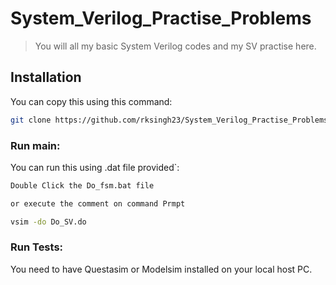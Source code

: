 # System_Verilog_Practise_Problems

> You will all my basic System Verilog codes and my SV practise here.


## Installation

You can copy this using this command:

```bash
git clone https://github.com/rksingh23/System_Verilog_Practise_Problems.git
```

### Run main:

You can run this using .dat file provided`:

```bash
Double Click the Do_fsm.bat file

or execute the comment on command Prmpt

vsim -do Do_SV.do
```

### Run Tests:
You need to have Questasim or Modelsim installed on your local host PC.